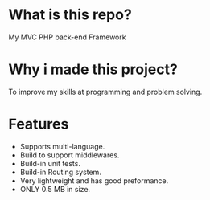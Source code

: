 # What is this repo?
My MVC PHP back-end Framework

# Why i made this project?
To improve my skills at programming and problem solving.

# Features

- Supports multi-language.
- Build to support middlewares.
- Build-in unit tests.
- Build-in Routing system.
- Very lightweight and has good preformance.
- ONLY 0.5 MB in size.
